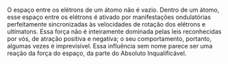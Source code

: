 ﻿O espaço entre os elétrons de um átomo não é vazio. Dentro de um átomo, esse espaço entre os elétrons é ativado por manifestações ondulatórias perfeitamente sincronizadas às velocidades de rotação dos elétrons e ultímatons. Essa força não é inteiramente dominada pelas leis reconhecidas por vós, de atração positiva e negativa; o seu comportamento, portanto, algumas vezes é imprevisível. Essa influência sem nome parece ser uma reação da força do espaço, da parte do Absoluto Inqualificável.
